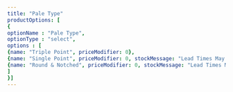 ```yaml
---
title: "Pale Type"
productOptions: [
{
optionName : "Pale Type",
optionType : "select",
options : [
{name: "Triple Point", priceModifier: 0},
{name: "Single Point", priceModifier: 0, stockMessage: "Lead Times May Apply"},
{name: "Round & Notched", priceModifier: 0, stockMessage: "Lead Times May Apply"}
]
}]
---
```

